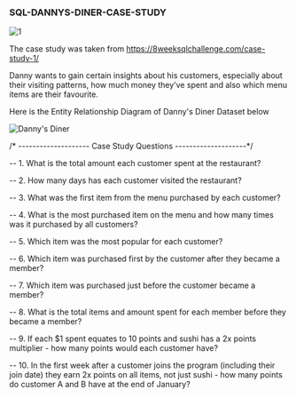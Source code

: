 ### SQL-DANNYS-DINER-CASE-STUDY

![1](https://github.com/razurpenet/SQL-DANNYS-DINER-CASE-STUDY/assets/29140164/07d92ab1-458f-4f97-81a1-97f9045c3c2e)

The case study was taken from https://8weeksqlchallenge.com/case-study-1/

Danny wants to gain certain insights about his customers, especially about their visiting patterns, how much money they’ve spent and also which menu items are their favourite.



Here is the Entity Relationship Diagram of Danny's Diner Dataset below

![Danny's Diner](https://github.com/razurpenet/SQL-DANNYS-DINER-CASE-STUDY/assets/29140164/5fe16cbd-1c11-4860-970d-788b1ee3ee97)


/* --------------------
   Case Study Questions
   --------------------*/

-- 1. What is the total amount each customer spent at the restaurant?<br>

-- 2. How many days has each customer visited the restaurant?<br>

-- 3. What was the first item from the menu purchased by each customer?<br>

-- 4. What is the most purchased item on the menu and how many times was it purchased by all customers?<br>

-- 5. Which item was the most popular for each customer?<br>

-- 6. Which item was purchased first by the customer after they became a member?<br>

-- 7. Which item was purchased just before the customer became a member?<br>

-- 8. What is the total items and amount spent for each member before they became a member?<br>

-- 9.  If each $1 spent equates to 10 points and sushi has a 2x points multiplier - how many points would each customer have?<br>

-- 10. In the first week after a customer joins the program (including their join date) they earn 2x points on all items, not just sushi - how many points do customer A and B have at the end of January?
